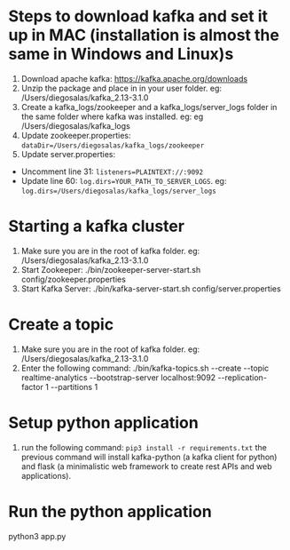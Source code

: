 # Steps to download kafka and set it up in MAC (installation is almost the same in Windows and Linux)s
1. Download apache kafka: https://kafka.apache.org/downloads
2. Unzip the package and place in in your user folder. eg: /Users/diegosalas/kafka_2.13-3.1.0
3. Create a kafka_logs/zookeeper and a kafka_logs/server_logs folder in the same folder where kafka was installed. eg: eg /Users/diegosalas/kafka_logs
4. Update zookeeper.properties:
`dataDir=/Users/diegosalas/kafka_logs/zookeeper`
5. Update server.properties:
- Uncomment line 31: `listeners=PLAINTEXT://:9092`
- Update line 60: `log.dirs=YOUR_PATH_TO_SERVER_LOGS`. eg: `log.dirs=/Users/diegosalas/kafka_logs/server_logs`

# Starting a kafka cluster
1. Make sure you are in the root of kafka folder. eg: /Users/diegosalas/kafka_2.13-3.1.0
2. Start Zookeeper: ./bin/zookeeper-server-start.sh config/zookeeper.properties
3. Start Kafka Server: ./bin/kafka-server-start.sh config/server.properties

# Create a topic
1. Make sure you are in the root of kafka folder. eg: /Users/diegosalas/kafka_2.13-3.1.0
2. Enter the following command: ./bin/kafka-topics.sh --create --topic realtime-analytics --bootstrap-server localhost:9092 --replication-factor 1 --partitions 1

# Setup python application
1. run the following command: `pip3 install -r requirements.txt`
the previous command will install kafka-python (a kafka client for python) and flask (a minimalistic web framework to create rest APIs and web applications).

# Run the python application
python3 app.py

